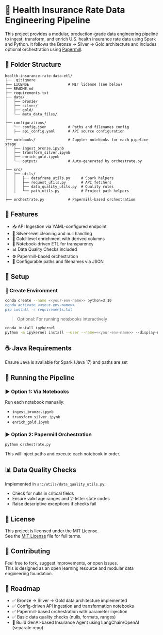 # 🏥 Health Insurance Rate Data Engineering Pipeline

This project provides a modular, production-grade data engineering pipeline to ingest, transform, and enrich U.S. health insurance rate data using Spark and Python. It follows the Bronze → Silver → Gold architecture and includes optional orchestration using [Papermill](https://papermill.readthedocs.io/en/latest/).


## 📁 Folder Structure

```
health-insurance-rate-data-etl/
├── .gitignore
├── LICENSE                  # MIT license (see below)
├── README.md
├── requirements.txt
├── data/
│   ├── bronze/
│   ├── silver/
│   ├── gold/
│   └── meta_data_files/  
│ 
├── configurations/
│   └── config.json          # Paths and filenames config
│   ├── api_config.yaml      # API source configuration
│
├── notebooks/               # Jupyter notebooks for each pipeline stage
│   ├── ingest_bronze.ipynb
│   ├── transform_silver.ipynb
│   ├── enrich_gold.ipynb
│   └── output/              # Auto-generated by orchestrate.py
│
├── src/
│   ├── utils/
│   │   ├── dataframe_utils.py     # Spark helpers
│   │   ├── request_utils.py       # API fetchers
│   │   ├── data_quality_utils.py  # Quality rules
│   │   └── path_utils.py          # Project path helpers
│
├── orchestrate.py           # Papermill-based orchestration

```

## 🚀 Features

- 📥 API Ingestion via YAML-configured endpoint
- 🧹 Silver-level cleaning and null handling
- 🧾 Gold-level enrichment with derived columns
- 📓 Notebook-driven ETL for transparency
- 📊 Data Quality Checks included
- ⚙️ Papermill-based orchestration
- 🔁 Configurable paths and filenames via JSON


## 🔧 Setup

### 🔹 Create Environment

```bash
conda create --name <<your-env-name>> python=3.10
conda activate <<your-env-name>>
pip install -r requirements.txt
```

> Optional: For running notebooks interactively
```bash
conda install ipykernel
python -m ipykernel install --user --name=<<your-env-name>> --display-name "<<your-env-name>>"
```

## ☕ Java Requirements

Ensure Java is available for Spark (Java 17) and paths are set

## 🧪 Running the Pipeline

### ▶️ Option 1: Via Notebooks

Run each notebook manually:

- `ingest_bronze.ipynb`
- `transform_silver.ipynb`
- `enrich_gold.ipynb`

### ▶️ Option 2: Papermill Orchestration

```bash
python orchestrate.py
```

This will inject paths and execute each notebook in order.


## 📊 Data Quality Checks

Implemented in `src/utils/data_quality_utils.py`:

- Check for nulls in critical fields
- Ensure valid age ranges and 2-letter state codes
- Raise descriptive exceptions if checks fail


## 📜 License

This project is licensed under the MIT License.  
See the [MIT License](LICENSE) file for full terms.

## 🤝 Contributing

Feel free to fork, suggest improvements, or open issues.  
This is designed as an open learning resource and modular data engineering foundation.


## 👀 Roadmap

- ✅ Bronze → Silver → Gold data architecture implemented
- ✅ Config-driven API ingestion and transformation notebooks
- ✅ Papermill-based orchestration with parameter injection
- ✅ Basic data quality checks (nulls, formats, ranges)
- 🌟 Build GenAI-based Insurance Agent using LangChain/OpenAI (separate repo)